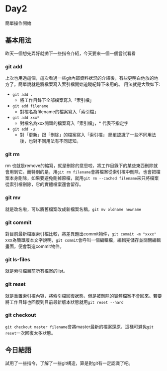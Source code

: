 # Day2
簡單操作開始
## 基本用法
昨天一個想先弄好就拋下一些指令介紹，今天要來一個一個嘗試看看
### git add
上次也用過這個，這次看過一些git內部資料狀況的介紹後，有些更明白他放的地方了。簡單說就是將檔案寫入索引檔開始追蹤紀錄下來用的。
用法就是大致如下:
- `git add .`
  - 將工作目錄下全部檔案寫入「索引檔」
- `git add filename`
  - 對檔名為filename的檔案寫入「索引檔」
- `git add xxx*`
  - 對檔名為xxx開頭的檔案寫入「索引檔」，* 代表不指定字
- `git add -u`
  - 對「更新」跟「刪除」的檔案寫入「索引檔」
簡單認識了一些不同用法後，也對不同用法有不同認知。
### git rm
rm 也就是remove的縮寫，就是刪除的意思啦，將工作目錄下的某些東西刪除就會用到它。而特別的是，用`git rm filename`會將檔案從索引檔中刪除，也會把檔案本身刪除，如果要避免刪掉原檔，就用`git rm --cached filename`來只將檔案從索引檔刪除，它的實體檔案還會留存。
### git mv
就是改名啦，可以將舊檔案改成新檔案名稱。`git mv oldname newname`
### git commit
對目前最新檔跟索引檔比較，將差異題出commit物件，`git commit -m "xxxx"` xxx為簡單版本文字說明，`git commit`會呼叫一個編輯檔，編輯完儲存並關閉編輯畫面，便會製造commit物件。
### git ls-files
就是索引檔目前所有檔案的list。
### git reset
就是重置索引檔內容，將索引檔回復狀態，但是被刪除的實體檔案不會回來。若要將工作目錄也回復到目前最新版本狀態就用`git reset --hard`
### git checkout
`git checkout master filename`會將master最新的檔案還原，這樣可避免`git reset`一次回復太多狀態。
## 今日結語
試用了一些指令，了解了一些git構造，算是對git有一定認識了吧。